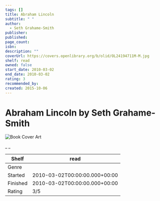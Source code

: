```yaml
---
tags: []
title: Abraham Lincoln
subtitle: " "
author:
  - Seth Grahame-Smith
publisher:
published:
page_count:
isbn:
description: ""
coverUrl: https://covers.openlibrary.org/b/olid/OL24194711M-M.jpg
shelf: read
owned: false
start_date: 2010-03-02
end_date: 2010-03-02
rating: 3
recommended_by:
created: 2015-10-06
---
```


# Abraham Lincoln by Seth Grahame-Smith

![Book Cover Art](https://covers.openlibrary.org/b/olid/OL24194711M-M.jpg)

_ _

| Shelf | read |
| --- | --- |
| Genre |  |
| Started | 2010-03-02T00:00:00.000+00:00 |
| Finished | 2010-03-02T00:00:00.000+00:00 |
| Rating | 3/5 |


